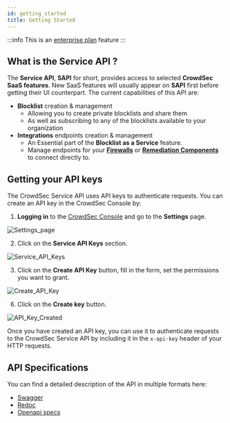 ```yaml
---
id: getting_started
title: Getting Started
---
```


:::info
This is an [enterprise plan](https://www.crowdsec.net/pricing) feature
:::

## What is the Service API ?

The **Service API**, **SAPI** for short, provides access to selected **CrowdSec SaaS features**.
New SaaS features will usually appear on **SAPI** first before getting their UI counterpart.
The current capabilities of this API are:

-  **Blocklist** creation & management
   -  Allowing you to create private blocklists and share them 
   -  As well as subscribing to any of the blocklists available to your organization
-  **Integrations** endpoints creation & management
   -  An Essential part of the **Blocklist as a Service** feature.
   -  Manage endpoints for your [**Firewalls**](/u/integrations/intro) or [**Remediation Components**](/u/bouncers/intro) to connect directly to.

## Getting your API keys

The CrowdSec Service API uses API keys to authenticate requests. You can create an API key in the CrowdSec Console by:

1. **Logging in** to the [CrowdSec Console](https://app.crowdsec.net/) and go to the **Settings** page.

![Settings_page](/img/console/settings/main.png)

2. Click on the **Service API Keys** section.

![Service_API_Keys](/img/console/settings/sapi_keys.png)

3. Click on the **Create API Key** button, fill in the form, set the permissions you want to grant.

![Create_API_Key](/img/console/settings/sapi_create_key.png)

6. Click on the **Create key** button.

![API_Key_Created](/img/console/settings/sapi_key_created.png)

Once you have created an API key, you can use it to authenticate requests to the CrowdSec Service API by including it in the `x-api-key` header of your HTTP requests.


## API Specifications

You can find a detailed description of the API in multiple formats here:

 - [Swagger](https://admin.api.crowdsec.net/v1/docs#/)
 - [Redoc](https://admin.api.crowdsec.net/v1/redoc)
 - [Openapi specs](https://admin.api.crowdsec.net/v1/openapi.json)




